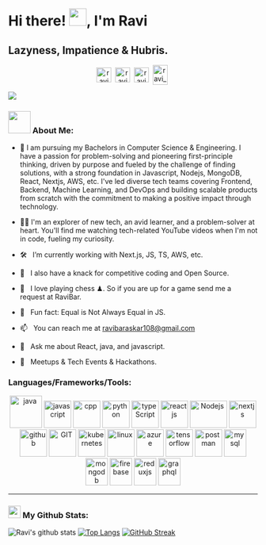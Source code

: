 # Hi there! <img src="https://github.com/TheDudeThatCode/TheDudeThatCode/blob/master/Assets/Hi.gif" width="35" />, I'm Ravi
## Lazyness, Impatience & Hubris.
<p align="center">
<a href="https://x.com/ravibaraskar007" target="blank"><img align="center" src="https://www.svgrepo.com/show/475689/twitter-color.svg" alt="ravibar" height="30" width="30" /></a>&nbsp;
<a href="https://www.linkedin.com/in/ravi-baraskar-ab819b232" target="blank"><img align="center" src="https://www.svgrepo.com/show/448234/linkedin.svg" alt="ravibar" height="30" width="30" /></a>&nbsp;
<a href="https://www.instagram.com/_ravi_baraskar" target="blank"><img align="center" src="https://www.svgrepo.com/show/452229/instagram-1.svg" alt="ravibar" height="30" width="30" /></a>&nbsp;
<a href="http://discord.com/users/ravi_102" target="blank"><img align="center" src="https://www.svgrepo.com/show/353655/discord-icon.svg" alt="ravi_102" height="40" width="30" /></a>&nbsp;
</p>

![](https://camo.githubusercontent.com/992babdffd8c74a1502de375fbdf7e4d54773242/68747470733a2f2f6d656469612e67697068792e636f6d2f6d656469612f53576f536b4e36447854737a71494b4571762f67697068792e676966)

### <img src="https://github.com/TheDudeThatCode/TheDudeThatCode/blob/master/Assets/Developer.gif" width="45" /> About Me:
- 🏦 I am pursuing my Bachelors in Computer Science & Engineering. I have a passion for problem-solving and pioneering first-principle thinking, driven by purpose and fueled by the challenge of finding solutions, with a strong foundation in Javascript, Nodejs, MongoDB, React, Nextjs, AWS, etc. I've led diverse tech teams covering Frontend, Backend, Machine Learning, and DevOps and building scalable products from scratch with the commitment to making a positive impact through technology.
- 🧑‍💻 I'm an explorer of new tech, an avid learner, and a problem-solver at heart. You'll find me watching tech-related YouTube videos when I'm not in code, fueling my curiosity.
  
- 🛠 &nbsp; I’m currently working with Next.js, JS, TS, AWS, etc.
- 🚀 &nbsp; I also have a knack for competitive coding and Open Source.
- 👯 &nbsp;  I love playing chess ♟. So if you are up for a game send me a request at RaviBar.
- 👾 &nbsp; Fun fact: Equal is Not Always Equal in JS.
- 📫 &nbsp; You can reach me at ravibaraskar108@gmail.com
- 💬 &nbsp; Ask me about React, java, and javascript.
- 🍕 &nbsp; Meetups & Tech Events & Hackathons.
### Languages/Frameworks/Tools:
<p align="center">
      <img src="https://www.vectorlogo.zone/logos/java/java-icon.svg" alt="java" width="65" height="65"/> 
      <img src="https://www.vectorlogo.zone/logos/javascript/javascript-icon.svg" alt="javascript" width="55" height="55"/>
      <img src="https://www.vectorlogo.zone/logos/isocpp/isocpp-icon.svg" alt="cpp" width="55" height="55"/>
      <img src="https://www.vectorlogo.zone/logos/python/python-icon.svg" alt="python" width="55" height="55"/>
      <img src="https://www.vectorlogo.zone/logos/typescriptlang/typescriptlang-icon.svg" alt="typeScript" width="55" height="55"/>
      <img src="https://www.vectorlogo.zone/logos/reactjs/reactjs-icon.svg" alt="reactjs" width="55" height="55"/>
      <img src="https://www.vectorlogo.zone/logos/nodejs/nodejs-horizontal.svg" alt="Nodejs" width="75" height="55"/>
      <img src="https://www.vectorlogo.zone/logos/nextjs/nextjs-icon.svg" alt="nextjs" width="55" height="55"/>
      <img src="https://www.vectorlogo.zone/logos/github/github-tile.svg" alt="github" width="55" height="55"/>
      <img src="https://www.vectorlogo.zone/logos/git-scm/git-scm-icon.svg" alt="GIT" width="55" height="55"/> 
      <img src="https://www.vectorlogo.zone/logos/kubernetes/kubernetes-icon.svg" alt="kubernetes" width="55" height="55"/>
      <img src="https://www.vectorlogo.zone/logos/linux/linux-icon.svg" alt="linux" width="55" height="55"/>
      <img src="https://www.vectorlogo.zone/logos/microsoft_azure/microsoft_azure-icon.svg" alt="azure" width="55" height="55"/>
      <img src="https://www.vectorlogo.zone/logos/tensorflow/tensorflow-ar21.svg" alt="tensorflow" width="55" height="55"/>
      <img src="https://www.svgrepo.com/show/354202/postman-icon.svg" alt="postman" width="55" height="55"/>
      <img src="https://www.vectorlogo.zone/logos/mysql/mysql-icon.svg" alt="mysql" width="45" height="55"/>
      <img src="https://www.vectorlogo.zone/logos/mongodb/mongodb-icon.svg" alt="mongodb" width="45" height="55"/>
      <img src="https://www.vectorlogo.zone/logos/firebase/firebase-icon.svg" alt="firebase" width="45" height="55"/>
      <img src="https://www.vectorlogo.zone/logos/js_redux/js_redux-icon.svg" alt="reduxjs" width="45" height="55"/>
      <img src="https://www.vectorlogo.zone/logos/graphql/graphql-icon.svg" alt="graphql" width="45" height="55"/>

</p>

---
### <img src='https://media1.giphy.com/media/du3J3cXyzhj75IOgvA/giphy.gif?cid=ecf05e47x2g034i9pzwtzzsd3xgg2w9nr94t4tflbbgo3008&rid=giphy.gif' width='25' /> My Github Stats:
![Ravi's github stats](https://github-readme-stats.vercel.app/api?username=RaviBar&show_icons=true&title_color=ffc857&icon_color=8ac926&text_color=daf7dc&bg_color=151515&hide=issues&count_private=true&include_all_commits=true)
[![Top Langs](https://github-readme-stats.vercel.app/api/top-langs/?username=RaviBar&layout=compact&text_color=daf7dc&bg_color=151515&hide=css,html,php)](https://github.com/RaviBar/github-readme-stats)
[![GitHub Streak](https://github-readme-streak-stats.herokuapp.com/?user=RaviBar&theme=dark)](https://git.io/streak-stats)
